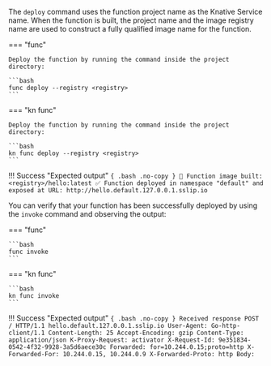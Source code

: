 <!-- Snippet used in the following topics:
- versioned/getting-started/build-run-deploy-func.md
- versioned/functions/deploying-functions.md
-->
The `deploy` command uses the function project name as the Knative Service name. When the function is built, the project name and the image registry name are used to construct a fully qualified image name for the function.

=== "func"

    Deploy the function by running the command inside the project directory:

    ```bash
    func deploy --registry <registry>
    ```

=== "kn func"

    Deploy the function by running the command inside the project directory:

    ```bash
    kn func deploy --registry <registry>
    ```

!!! Success "Expected output"
    ```{ .bash .no-copy }
        🙌 Function image built: <registry>/hello:latest
        ✅ Function deployed in namespace "default" and exposed at URL:
        http://hello.default.127.0.0.1.sslip.io
    ```

You can verify that your function has been successfully deployed by using the `invoke` command and observing the output:

=== "func"

    ```bash
    func invoke
    ```

=== "kn func"

    ```bash
    kn func invoke
    ```

!!! Success "Expected output"
    ```{ .bash .no-copy }
    Received response
    POST / HTTP/1.1 hello.default.127.0.0.1.sslip.io
      User-Agent: Go-http-client/1.1
      Content-Length: 25
      Accept-Encoding: gzip
      Content-Type: application/json
      K-Proxy-Request: activator
      X-Request-Id: 9e351834-0542-4f32-9928-3a5d6aece30c
      Forwarded: for=10.244.0.15;proto=http
      X-Forwarded-For: 10.244.0.15, 10.244.0.9
      X-Forwarded-Proto: http
    Body:
    ```
